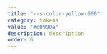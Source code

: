 ```yaml
---
title: "--s-color-yellow-600"
category: tokens
value: "#e0990a"
description: description
order: 6
---
```

